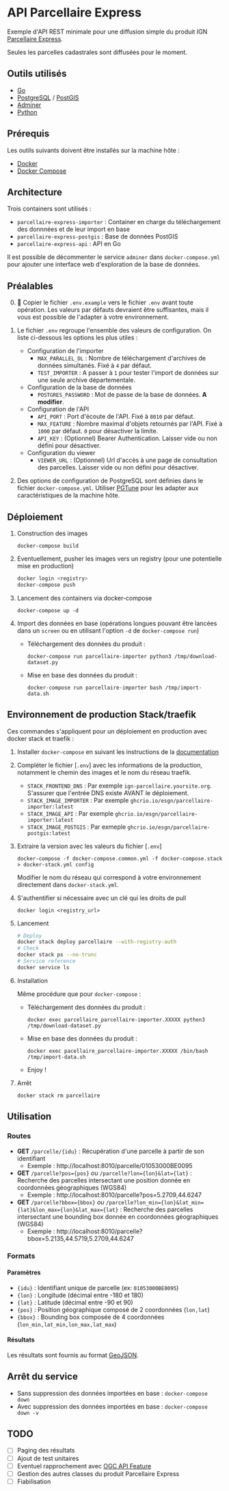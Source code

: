 # API Parcellaire Express

Exemple d'API REST minimale pour une diffusion simple du produit IGN [Parcellaire Express](https://geoservices.ign.fr/sites/default/files/2021-07/DC_Parcellaire_Express_%28PCI%29_1-0.pdf).

Seules les parcelles cadastrales sont diffusées pour le moment.

## Outils utilisés

* [Go](https://golang.org/)
* [PostgreSQL](https://www.postgresql.org/) / [PostGIS](https://postgis.net/)
* [Adminer](https://www.adminer.org/)
* [Python](https://www.python.org/)

## Prérequis

Les outils suivants doivent être installés sur la machine hôte :
* [Docker](https://docs.docker.com/get-started/overview/)
* [Docker Compose](https://docs.docker.com/compose/)

## Architecture

Trois containers sont utilisés : 
* `parcellaire-express-importer` : Container en charge du téléchargement des donnnées et de leur import en base
* `parcellaire-express-postgis` : Base de données PostGIS
* `parcellaire-express-api` : API en Go

Il est possible de décommenter le service `adminer` dans `docker-compose.yml` pour ajouter une interface web d'exploration de la base de données.

## Préalables

0. 🚨 Copier le fichier `.env.example` vers le fichier `.env` avant toute opération. Les valeurs par défauts devraient être suffisantes, mais il vous est possible de l'adapter à votre environnement.

1. Le fichier `.env` regroupe l'ensemble des valeurs de configuration. On liste ci-dessous les options les plus utiles :
    * Configuration de l'importer
      * `MAX_PARALLEL_DL` : Nombre de téléchargement d'archives de données simultanés. Fixé à `4` par défaut.
      * `TEST_IMPORTER` : A passer à `1` pour tester l'import de données sur une seule archive départementale.
    * Configuration de la base de données
      * `POSTGRES_PASSWORD` :  Mot de passe de la base de données. **A modifier**.
    * Configuration de l'API
      * `API_PORT` : Port d'écoute de l'API. Fixé à `8010` par défaut.
      * `MAX_FEATURE` : Nombre maximal d'objets retournés par l'API. Fixé à `1000` par défaut. `0` pour désactiver la limite.
      * `API_KEY` : (Optionnel) Bearer Authentication. Laisser vide ou non défini pour désactiver.
    * Configuration du viewer
      * `VIEWER_URL` : (Optionnel) Url d'accès à une page de consultation des parcelles. Laisser vide ou non défini pour désactiver.
2. Des options de configuration de PostgreSQL sont définies dans le fichier `docker-compose.yml`. Utiliser [PGTune](https://pgtune.leopard.in.ua/#/) pour les adapter aux caractéristiques de la machine hôte.

## Déploiement

1. Construction des images

    `docker-compose build`

2. Eventuellement, pusher les images vers un registry (pour une potentielle mise en production)

    ```bash
    docker login <registry>
    docker-compose push
    ```

3. Lancement des containers via docker-compose

    `docker-compose up -d`

4. Import des données en base (opérations longues pouvant être lancées dans un `screen` ou en utilisant l'option `-d` de `docker-compose run`)

   * Téléchargement des données du produit :

      `docker-compose run parcellaire-importer python3 /tmp/download-dataset.py`

   * Mise en base des données du produit :

      `docker-compose run parcellaire-importer bash /tmp/import-data.sh`

## Environnement de production Stack/traefik

Ces commandes s'appliquent pour un déploiement en production avec docker stack et traefik :

1. Installer `docker-compose` en suivant les instructions de la [documentation](https://docs.docker.com/compose/install/)

2. Compléter le fichier [`.env`] avec les informations de la production, notamment le chemin des images et le nom du réseau traefik.

    - `STACK_FRONTEND_DNS` : Par exemple `ign-parcellaire.yoursite.org`. S'assurer que l'entrée DNS existe AVANT le déploiement.
    - `STACK_IMAGE_IMPORTER` : Par exemple `ghcrio.io/esgn/parcellaire-importer:latest`
    - `STACK_IMAGE_API` : Par exemple `ghcrio.io/esgn/parcellaire-importer:latest`
    - `STACK_IMAGE_POSTGIS` : Par exmeple `ghcrio.io/esgn/parcellaire-postgis:latest`

3. Extraire la version avec les valeurs du fichier [`.env`]

    `docker-compose -f docker-compose.common.yml -f docker-compose.stack > docker-stack.yml config`

    Modifier le nom du réseau qui correspond à votre environnement directement dans  `docker-stack.yml`.

4. S'authentifier si nécessaire avec un clé qui les droits de pull 

    `docker login <registry_url>`

5. Lancement

    ```bash
    # Deploy
    docker stack deploy parcellaire --with-registry-auth
    # Check 
    docker stack ps --no-trunc
    # Service reference 
    docker service ls
    ```

6. Installation

    Même procédure que pour `docker-compose` :
    
   * Téléchargement des données du produit :

      `docker exec parcellaire_parcellaire-importer.XXXXX python3 /tmp/download-dataset.py`

   * Mise en base des données du produit :

      `docker exec pacellaire_parcellaire-importer.XXXXX /bin/bash /tmp/import-data.sh`
   
   * Enjoy !

7. Arrêt

    `docker stack rm parcellaire`


## Utilisation

### Routes

* **GET** `/parcelle/{idu}` : Récupération d'une parcelle à partir de son identifiant
  * Exemple : http://localhost:8010/parcelle/01053000BE0095
* **GET** `/parcelle?pos={pos}` *ou* `/parcelle?lon={lon}&lat={lat}` : Recherche des parcelles intersectant une position donnée en coordonnées géographiques (WGS84)
  * Exemple : http://localhost:8010/parcelle?pos=5.2709,44.6247
* **GET** `/parcelle?bbox={bbox}` *ou* `/parcelle?lon_min={lon}&lat_min={lat}&lon_max={lon}&lat_max={lat}` : Recherche des parcelles intersectant une bounding box donnée en coordonnées géographiques (WGS84)
  * Exemple : http://localhost:8010/parcelle?bbox=5.2135,44.5719,5.2709,44.6247

### Formats

#### Paramètres

* `{idu}` : Identifiant unique de parcelle (ex: `01053000BE0095`)
* `{lon}` : Longitude (décimal entre -180 et 180)
* `{lat}` : Latitude (décimal entre -90 et 90)
* `{pos}` : Position géographique composé de 2 coordonnées (`lon,lat`)
* `{bbox}` : Bounding box composée de 4 coordonnées (`lon_min,lat_min,lon_max,lat_max`)

#### Résultats

Les résultats sont fournis au format [GeoJSON](https://geojson.org/).

## Arrêt du service

* Sans suppression des données importées en base : `docker-compose down`
* Avec suppression des données importées en base : `docker-compose down -v`

## TODO

- [ ] Paging des résultats
- [ ] Ajout de test unitaires
- [ ] Eventuel rapprochement avec [OGC API Feature](https://www.ogc.org/standards/ogcapi-features)
- [ ] Gestion des autres classes du produit Parcellaire Express
- [ ] Fiabilisation
